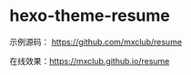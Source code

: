 # hexo-theme-resume



示例源码： <https://github.com/mxclub/resume>

在线效果：https://mxclub.github.io/resume